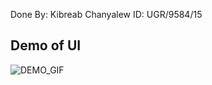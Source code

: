 Done By: Kibreab Chanyalew
ID: UGR/9584/15

## Demo of UI

![DEMO_GIF](https://giphy.com/embed/eYWKotN1g0HRKbg3iD)
